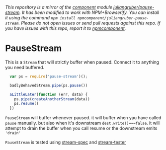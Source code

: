 *This repository is a mirror of the [component](http://component.io) module [juliangruber/pause-stream](http://github.com/juliangruber/pause-stream). It has been modified to work with NPM+Browserify. You can install it using the command `npm install npmcomponent/juliangruber-pause-stream`. Please do not open issues or send pull requests against this repo. If you have issues with this repo, report it to [npmcomponent](https://github.com/airportyh/npmcomponent).*
# PauseStream

This is a `Stream` that will strictly buffer when paused.
Connect it to anything you need buffered.

``` js
  var ps = require('pause-stream')();

  badlyBehavedStream.pipe(ps.pause())

  aLittleLater(function (err, data) {
    ps.pipe(createAnotherStream(data))
    ps.resume()
  })
```

`PauseStream` will buffer whenever paused.
it will buffer when yau have called `pause` manually.
but also when it's downstream `dest.write()===false`.
it will attempt to drain the buffer when you call resume
or the downstream emits `'drain'`

`PauseStream` is tested using [stream-spec](https://github.com/dominictarr/stream-spec)
and [stream-tester](https://github.com/dominictarr/stream-tester)

